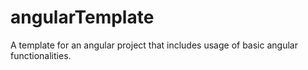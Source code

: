 # angularTemplate

A template for an angular project that includes usage of basic angular functionalities. 
